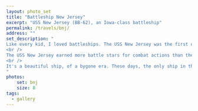 ```yaml
---
layout: photo_set
title: "Battleship New Jersey"
excerpt: "USS New Jersey (BB-62), an Iowa-class battleship"
permalink: /travels/bnj/
address: ""
set_description: "
Like every kid, I loved battleships. The USS New Jersey was the first one I saw outside the pages of a history book. The scale is hard to understand until you've walked the decks. Even seeing it at a distance doesn't show just how large these ships are. The armor plating is insanely thick. Aircraft carriers superseded the battleship and won the Pacific Theater, but I don't think they'll have the same inspirational appeal.<br />
<br />
The USS New Jersey earned more battle stars for combat actions than the other three completed Iowa-class battleships, and fought from WW2 to the Persian Gulf. Designed in 1938.  9x 16 inch Mark 7 guns, 12x 5 inch Mark 12 guns, 32× BGM-109 Tomahawk cruise missiles, 16× RGM-84 Harpoon Anti-Ship missiles and 4× 20 mm Phalanx CIWS. It was built in Philadelphia Naval Shipyard, and is just across the river these days.<br />
<br />
It's a beautiful ship, of a bygone era. These days, the only ship in the US Navy that sunk another vessel in anger is the USS Constitution. Which did so during the War of 1812. It's still in remarkably good shape and worth touring. The majority of the ship is available for wandering through.
"
photos:
    set: bnj
    size: 8
tags:
  - gallery
---
```

